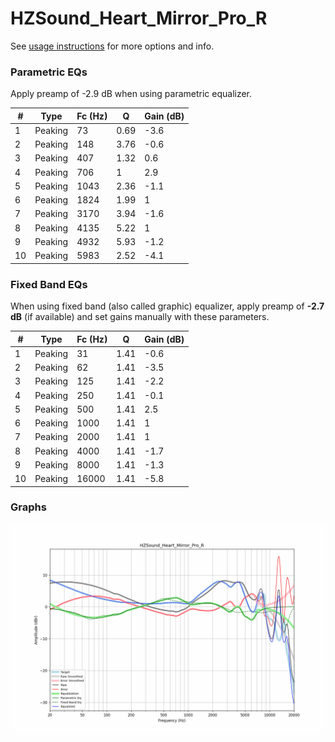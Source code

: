 # HZSound_Heart_Mirror_Pro_R
See [usage instructions](https://github.com/jaakkopasanen/AutoEq#usage) for more options and info.

### Parametric EQs
Apply preamp of -2.9 dB when using parametric equalizer.

|   # | Type    |   Fc (Hz) |    Q |   Gain (dB) |
|-----|---------|-----------|------|-------------|
|   1 | Peaking |        73 | 0.69 |        -3.6 |
|   2 | Peaking |       148 | 3.76 |        -0.6 |
|   3 | Peaking |       407 | 1.32 |         0.6 |
|   4 | Peaking |       706 | 1    |         2.9 |
|   5 | Peaking |      1043 | 2.36 |        -1.1 |
|   6 | Peaking |      1824 | 1.99 |         1   |
|   7 | Peaking |      3170 | 3.94 |        -1.6 |
|   8 | Peaking |      4135 | 5.22 |         1   |
|   9 | Peaking |      4932 | 5.93 |        -1.2 |
|  10 | Peaking |      5983 | 2.52 |        -4.1 |

### Fixed Band EQs
When using fixed band (also called graphic) equalizer, apply preamp of **-2.7 dB** (if available) and set gains manually with these parameters.

|   # | Type    |   Fc (Hz) |    Q |   Gain (dB) |
|-----|---------|-----------|------|-------------|
|   1 | Peaking |        31 | 1.41 |        -0.6 |
|   2 | Peaking |        62 | 1.41 |        -3.5 |
|   3 | Peaking |       125 | 1.41 |        -2.2 |
|   4 | Peaking |       250 | 1.41 |        -0.1 |
|   5 | Peaking |       500 | 1.41 |         2.5 |
|   6 | Peaking |      1000 | 1.41 |         1   |
|   7 | Peaking |      2000 | 1.41 |         1   |
|   8 | Peaking |      4000 | 1.41 |        -1.7 |
|   9 | Peaking |      8000 | 1.41 |        -1.3 |
|  10 | Peaking |     16000 | 1.41 |        -5.8 |

### Graphs
![](./HZSound_Heart_Mirror_Pro_R.png)
